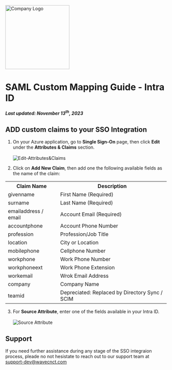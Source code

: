<img src="https://github.com/wavecnct/poc-doc/blob/main/.github/logo.png" alt="Company Logo" width="200"><br>

# SAML Custom Mapping Guide - Intra ID
##### *Last updated: November 13<sup>th</sup>, 2023* 

## ADD custom claims to your SSO Integration
1. On your Azure application, go to **Single Sign-On** page, then click **Edit** under the **Attributes & Claims** section.
<br><br><img src="https://github.com/wavecnct/poc-doc/blob/main/.github/Edit-Attributes&Claims.png" alt="Edit-Attributes&Claims"><br>

2. Click on **Add New Claim**, then add one the following available fields as the name of the claim:

<table>
    <tr>
        <th>Claim Name</th>
        <th>Description</th>
    </tr>
    <tr>
        <td>givenname</td>
        <td>First Name (Required)</td>
    </tr>
    <tr>
        <td>surname</td>
        <td>Last Name (Required)</td>
    </tr>
    <tr>
        <td>emailaddress / email</td>
        <td>Account Email (Required)</td>
    </tr>
    <tr>
        <td>accountphone</td>
        <td>Account Phone Number</td>
    </tr>
    <tr>
        <td>profession</td>
        <td>Profession/Job Title</td>
    </tr>
    <tr>
        <td>location</td>
        <td>City or Location</td>
    </tr>
    <tr>
        <td>mobilephone</td>
        <td>Cellphone Number</td>
    </tr>
    <tr>
        <td>workphone</td>
        <td>Work Phone Number</td>
    </tr>
    <tr>
        <td>workphoneext</td>
        <td>Work Phone Extension</td>
    </tr>
    <tr>
        <td>workemail</td>
        <td>Wrok Email Address</td>
    </tr>
    <tr>
        <td>company</td>
        <td>Company Name</td>
    </tr>
    <tr>
        <td>teamid</td>
        <td>Depreciated: Replaced by Directory Sync / SCIM</td>
    </tr>
</table>

3. For **Source Attribute**, enter one of the fields available in your Intra ID.
<br><br><img src="https://github.com/wavecnct/poc-doc/blob/main/.github/source_attribute.png" alt="Source Attribute"><br>

## Support
If you need further assistance during any stage of the SSO integraion process, pleade no not hesistate to reach out to our support team at <a href="support-dev@wavecnct.com">support-dev@wavecnct.com</a>




